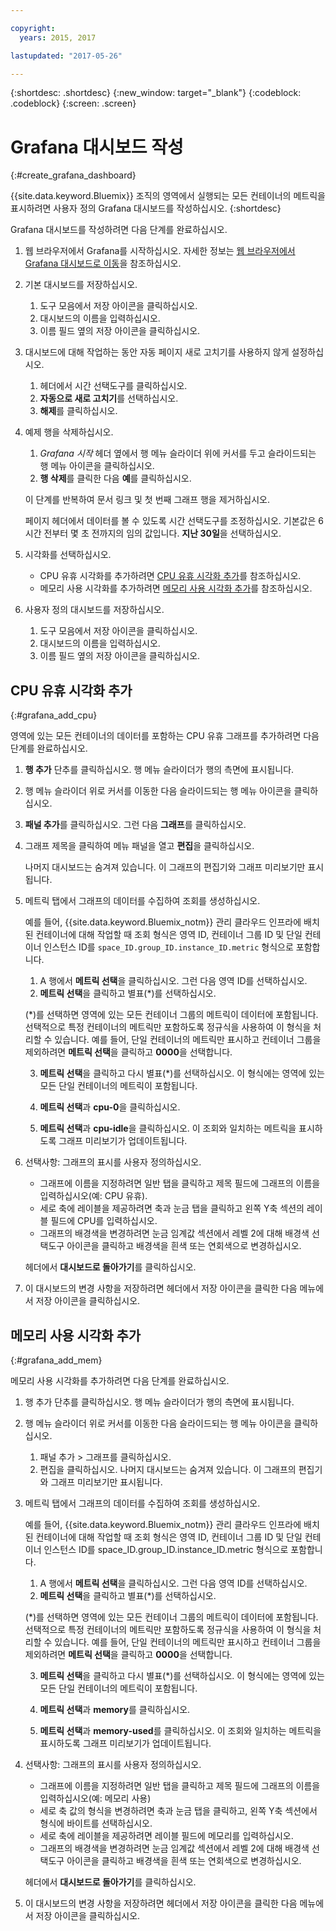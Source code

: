 ```yaml
---

copyright:
  years: 2015, 2017

lastupdated: "2017-05-26"

---
```



{:shortdesc: .shortdesc}
{:new_window: target="_blank"}
{:codeblock: .codeblock}
{:screen: .screen}

# Grafana 대시보드 작성
{:#create_grafana_dashboard}

{{site.data.keyword.Bluemix}} 조직의 영역에서 실행되는 모든 컨테이너의 메트릭을 표시하려면 사용자 정의 Grafana 대시보드를 작성하십시오.
{:shortdesc}

Grafana 대시보드를 작성하려면 다음 단계를 완료하십시오.

1. 웹 브라우저에서 Grafana를 시작하십시오. 자세한 정보는 [웹 브라우저에서 Grafana 대시보드로 이동](navigating_grafana.html#launch_grafana_from_browser)을 참조하십시오.

2. 기본 대시보드를 저장하십시오.

    1. 도구 모음에서 저장 아이콘을 클릭하십시오. 
    2. 대시보드의 이름을 입력하십시오. 
    3. 이름 필드 옆의 저장 아이콘을 클릭하십시오.
   
3. 대시보드에 대해 작업하는 동안 자동 페이지 새로 고치기를 사용하지 않게 설정하십시오. 

    1. 헤더에서 시간 선택도구를 클릭하십시오.
    2. **자동으로 새로 고치기**를 선택하십시오.
    3. **해제**를 클릭하십시오.
 
 5. 예제 행을 삭제하십시오.
 
     1. *Grafana 시작* 헤더 옆에서 행 메뉴 슬라이더 위에 커서를 두고 슬라이드되는 행 메뉴 아이콘을 클릭하십시오.
     2. **행 삭제**를 클릭한 다음 **예**를 클릭하십시오.
     
     이 단계를 반복하여 문서 링크 및 첫 번째 그래프 행을 제거하십시오. 
     
     페이지 헤더에서 데이터를 볼 수 있도록 시간 선택도구를 조정하십시오. 기본값은 6시간 전부터 몇 초 전까지의 임의 값입니다. **지난 30일**을 선택하십시오.
     
6. 시각화를 선택하십시오.

    * CPU 유휴 시각화를 추가하려면 [CPU 유휴 시각화 추가](create_grafana_dashboard.html#grafana_add_cpu)를 참조하십시오.
    * 메모리 사용 시각화를 추가하려면 [메모리 사용 시각화 추가](create_grafana_dashboard.html#grafana_add_mem)를 참조하십시오.
        
7. 사용자 정의 대시보드를 저장하십시오.

    1. 도구 모음에서 저장 아이콘을 클릭하십시오. 
    2. 대시보드의 이름을 입력하십시오. 
    3. 이름 필드 옆의 저장 아이콘을 클릭하십시오.
    

## CPU 유휴 시각화 추가
{:#grafana_add_cpu}

영역에 있는 모든 컨테이너의 데이터를 포함하는 CPU 유휴 그래프를 추가하려면 다음 단계를 완료하십시오.

1. **행 추가** 단추를 클릭하십시오. 행 메뉴 슬라이더가 행의 측면에 표시됩니다.
    
2. 행 메뉴 슬라이더 위로 커서를 이동한 다음 슬라이드되는 행 메뉴 아이콘을 클릭하십시오.

3. **패널 추가**를 클릭하십시오. 그런 다음 **그래프**를 클릭하십시오.

4. 그래프 제목을 클릭하여 메뉴 패널을 열고 **편집**을 클릭하십시오. 

    나머지 대시보드는 숨겨져 있습니다. 이 그래프의 편집기와 그래프 미리보기만 표시됩니다.
    
5. 메트릭 탭에서 그래프의 데이터를 수집하여 조회를 생성하십시오. 

    예를 들어, {{site.data.keyword.Bluemix_notm}} 관리 클라우드 인프라에 배치된 컨테이너에 대해 작업할 때 조회 형식은 영역 ID, 컨테이너 그룹 ID 및 단일 컨테이너 인스턴스 ID를 `space_ID.group_ID.instance_ID.metric` 형식으로 포함합니다. 
        
    1. A 행에서 **메트릭 선택**을 클릭하십시오. 그런 다음 영역 ID를 선택하십시오.
    2. **메트릭 선택**을 클릭하고 별표(\*)를 선택하십시오.
    
    (\*)를 선택하면 영역에 있는 모든 컨테이너 그룹의 메트릭이 데이터에 포함됩니다. 선택적으로 특정 컨테이너의 메트릭만 포함하도록 정규식을 사용하여 이 형식을 처리할 수 있습니다. 예를 들어, 단일 컨테이너의 메트릭만 표시하고 컨테이너 그룹을 제외하려면 **메트릭 선택**을 클릭하고 **0000**을 선택합니다.
        
    3. **메트릭 선택**을 클릭하고 다시 별표(\*)를 선택하십시오. 이 형식에는 영역에 있는 모든 단일 컨테이너의 메트릭이 포함됩니다.
        
    4. **메트릭 선택**과 **cpu-0**을 클릭하십시오.
        
    5. **메트릭 선택**과 **cpu-idle**을 클릭하십시오. 이 조회와 일치하는 메트릭을 표시하도록 그래프 미리보기가 업데이트됩니다.
    
6. 선택사항: 그래프의 표시를 사용자 정의하십시오.
    
    * 그래프에 이름을 지정하려면 일반 탭을 클릭하고 제목 필드에 그래프의 이름을 입력하십시오(예: CPU 유휴).
    * 세로 축에 레이블을 제공하려면 축과 눈금 탭을 클릭하고 왼쪽 Y축 섹션의 레이블 필드에 CPU를 입력하십시오.
    * 그래프의 배경색을 변경하려면 눈금 임계값 섹션에서 레벨 2에 대해 배경색 선택도구 아이콘을 클릭하고 배경색을 흰색 또는 연회색으로 변경하십시오.
    
    헤더에서 **대시보드로 돌아가기**를 클릭하십시오.
    
7. 이 대시보드의 변경 사항을 저장하려면 헤더에서 저장 아이콘을 클릭한 다음 메뉴에서 저장 아이콘을 클릭하십시오.


## 메모리 사용 시각화 추가
{:#grafana_add_mem}

메모리 사용 시각화를 추가하려면 다음 단계를 완료하십시오.

1. 행 추가 단추를 클릭하십시오. 행 메뉴 슬라이더가 행의 측면에 표시됩니다.
   
2. 행 메뉴 슬라이더 위로 커서를 이동한 다음 슬라이드되는 행 메뉴 아이콘을 클릭하십시오.

    1. 패널 추가 > 그래프를 클릭하십시오.
    2. 편집을 클릭하십시오. 나머지 대시보드는 숨겨져 있습니다. 이 그래프의 편집기와 그래프 미리보기만 표시됩니다.
    
3. 메트릭 탭에서 그래프의 데이터를 수집하여 조회를 생성하십시오. 

    예를 들어, {{site.data.keyword.Bluemix_notm}} 관리 클라우드 인프라에 배치된 컨테이너에 대해 작업할 때 조회 형식은 영역 ID, 컨테이너 그룹 ID 및 단일 컨테이너 인스턴스 ID를 space_ID.group_ID.instance_ID.metric 형식으로 포함합니다. 
        
    1. A 행에서 **메트릭 선택**을 클릭하십시오. 그런 다음 영역 ID를 선택하십시오.
    2. **메트릭 선택**을 클릭하고 별표(\*)를 선택하십시오.
    
    (\*)를 선택하면 영역에 있는 모든 컨테이너 그룹의 메트릭이 데이터에 포함됩니다. 선택적으로 특정 컨테이너의 메트릭만 포함하도록 정규식을 사용하여 이 형식을 처리할 수 있습니다. 예를 들어, 단일 컨테이너의 메트릭만 표시하고 컨테이너 그룹을 제외하려면 **메트릭 선택**을 클릭하고 **0000**을 선택합니다.
    
    3. **메트릭 선택**을 클릭하고 다시 별표(\*)를 선택하십시오. 이 형식에는 영역에 있는 모든 단일 컨테이너의 메트릭이 포함됩니다.
        
    4. **메트릭 선택**과 **memory**를 클릭하십시오. 
        
    5. **메트릭 선택**과 **memory-used**를 클릭하십시오. 이 조회와 일치하는 메트릭을 표시하도록 그래프 미리보기가 업데이트됩니다.
    
6. 선택사항: 그래프의 표시를 사용자 정의하십시오.
    
    * 그래프에 이름을 지정하려면 일반 탭을 클릭하고 제목 필드에 그래프의 이름을 입력하십시오(예: 메모리 사용)
    *  세로 축 값의 형식을 변경하려면 축과 눈금 탭을 클릭하고, 왼쪽 Y축 섹션에서 형식에 바이트를 선택하십시오.
    * 세로 축에 레이블을 제공하려면 레이블 필드에 메모리를 입력하십시오.
    * 그래프의 배경색을 변경하려면 눈금 임계값 섹션에서 레벨 2에 대해 배경색 선택도구 아이콘을 클릭하고 배경색을 흰색 또는 연회색으로 변경하십시오.
    
    헤더에서 **대시보드로 돌아가기**를 클릭하십시오.

7. 이 대시보드의 변경 사항을 저장하려면 헤더에서 저장 아이콘을 클릭한 다음 메뉴에서 저장 아이콘을 클릭하십시오.

